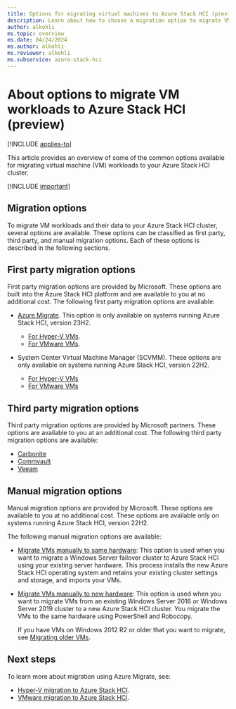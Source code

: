 ```yaml
---
title: Options for migrating virtual machines to Azure Stack HCI (preview)
description: Learn about how to choose a migration option to migrate VM workloads to your Azure Stack HCI cluster (preview).
author: alkohli
ms.topic: overview
ms.date: 04/24/2024
ms.author: alkohli
ms.reviewer: alkohli
ms.subservice: azure-stack-hci
---
```


# About options to migrate VM workloads to Azure Stack HCI (preview)

[!INCLUDE [applies-to](../../hci/includes/hci-applies-to-23h2.md)]

This article provides an overview of some of the common options available for migrating virtual machine (VM) workloads to your Azure Stack HCI cluster.

[!INCLUDE [important](../../hci/includes/hci-preview.md)]


## Migration options

To migrate VM workloads and their data to your Azure Stack HCI cluster, several options are available. These options can be classified as first party, third party, and manual migration options. Each of these options is described in the following sections.

## First party migration options

First party migration options are provided by Microsoft. These options are built into the Azure Stack HCI platform and are available to you at no additional cost. The following first party migration options are available:

- [Azure Migrate](./migration-azure-migrate-hci-overview.md). This option is only available on systems running Azure Stack HCI, version 23H2.
    - [For Hyper-V VMs](./migration-azure-migrate-hci-overview.md).
    - [For VMware VMs](./migration-azure-migrate-vmware-overview.md).

- System Center Virtual Machine Manager (SCVMM). These options are only available on systems running Azure Stack HCI, version 22H2.
    - [For Hyper-V VMs](/system-center/vmm/deploy-manage-azure-stack-hci?view=sc-vmm-2022&preserve-view=true#step-8-migrate-vms-from-windows-server-to-azure-stack-hci-cluster)
    - [For VMware VMs](/system-center/vmm/deploy-manage-azure-stack-hci?view=sc-vmm-2022&preserve-view=true#step-9-migrate-vmware-workloads-to-azure-stack-hci-cluster-using-scvmm)


## Third party migration options

Third party migration options are provided by Microsoft partners. These options are available to you at an additional cost. The following third party migration options are available:

- [Carbonite](https://www.carbonite.com/business/products/migration/)  
- [Commvault](https://www.commvault.com/)  
- [Veeam](https://www.veeam.com/)  


## Manual migration options

Manual migration options are provided by Microsoft. These options are available to you at no additional cost. These options are available only on systems running Azure Stack HCI, version 22H2. 

The following manual migration options are available:

- [Migrate VMs manually to same hardware](../deploy/migrate-cluster-same-hardware.md): This option is used when you want to migrate a Windows Server failover cluster to Azure Stack HCI using your existing server hardware. This process installs the new Azure Stack HCI operating system and retains your existing cluster settings and storage, and imports your VMs.

- [Migrate VMs manually to new hardware](../deploy/migrate-cluster-new-hardware.md): This option is used when you want to migrate VMs from an existing Windows Server 2016 or Windows Server 2019 cluster to a new Azure Stack HCI cluster. You migrate the VMs to the same hardware using PowerShell and Robocopy.

    If you have VMs on Windows 2012 R2 or older that you want to migrate, see [Migrating older VMs](../deploy/migrate-cluster-new-hardware.md#migrating-older-vms).



## Next steps

To learn more about migration using Azure Migrate, see:
- [Hyper-V migration to Azure Stack HCI](./migration-azure-migrate-hci-overview.md).
- [VMware migration to Azure Stack HCI](./migration-azure-migrate-vmware-overview.md).
